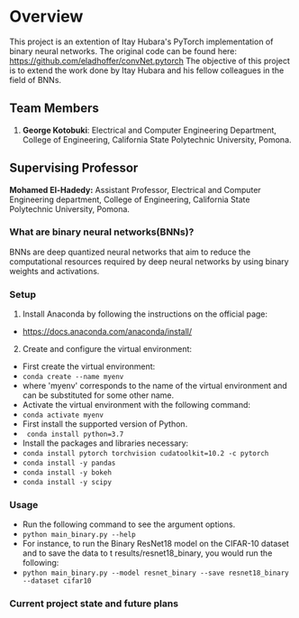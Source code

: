 # Overview

This project is an extention of Itay Hubara's PyTorch implementation of binary neural networks. The original code can be found here:  
https://github.com/eladhoffer/convNet.pytorch
The objective of this project is to extend the work done by Itay Hubara and his fellow colleagues in the field of BNNs.  

## Team Members

1. **George Kotobuki**: Electrical and Computer Engineering Department, College of Engineering, California State Polytechnic University, Pomona. 
    
## Supervising Professor 

**Mohamed El-Hadedy:** Assistant Professor, Electrical and Computer Engineering department, College of Engineering, California State Polytechnic University, Pomona.



### What are binary neural networks(BNNs)?

BNNs are deep quantized neural networks that aim to reduce the computational resources required by deep neural networks by using binary weights and activations.


### Setup
1. Install Anaconda by following the instructions on the official page:  
- https://docs.anaconda.com/anaconda/install/
2. Create and configure the virtual environment:
- First create the virtual environment:
- ``` conda create --name myenv ```
- where 'myenv' corresponds to the name of the virtual environment and can be substituted for some other name.
- Activate the virtual environment with the following command:
- ``` conda activate myenv ```
- First install the supported version of Python.
- ``` conda install python=3.7```
- Install the packages and libraries necessary:
- ```conda install pytorch torchvision cudatoolkit=10.2 -c pytorch```
- ```conda install -y pandas```
- ```conda install -y bokeh```
- ```conda install -y scipy```

### Usage
- Run the following command to see the argument options.
- ```python main_binary.py --help```
- For instance, to run the Binary ResNet18 model on the CIFAR-10 dataset and to save the data to t results/resnet18_binary, you would run the following:
- ```python main_binary.py --model resnet_binary --save resnet18_binary --dataset cifar10```

### Current project state and future plans
